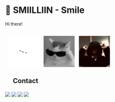 # 👋 SMIILLIIN - Smile

Hi there!

<div style="margin-top: 30px">
<img src="pfp-old2.svg" style="background-color: black; margin-left: 10px; mergin-right: 10px; width: 100px; height: 100px;">
<img src="pfp-old.jpeg" style="margin-left: 10px; mergin-right: 10px; width: 100px; height: 100px;">
<img src="pfp.png" style="margin-left: 10px; mergin-right: 10px; width: 100px; height: 100px;filter:">
</div>

## <img src="link-solid.svg" width="20px"> Contact

### <a href="https://github.com/smiilliin"><img src="https://github.githubassets.com/favicons/favicon-dark.svg" width="30px" /></a> <a href="https://instagram.com/smiilliin"><img src="https://instagram.com/favicon.ico" width="30px" /></a> <a href="https://smiilliin.com"><img src="https://smiilliin.com/favicon.ico" width="30px" /></a> <a href="mailto:smiilliindeveloper@gamil.com"><img src="https://ssl.gstatic.com/ui/v1/icons/mail/rfr/gmail.ico" width="30px" /></a>
